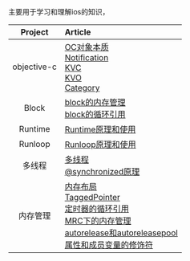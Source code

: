 主要用于学习和理解ios的知识，

| Project | Article |
|:-------:|:------|
| objective-c | [OC对象本质](objective-c/OC对象本质.md) <br> [Notification](objective-c/Notification.md) <br> [KVC](objective-c/KVC.md) <br> [KVO](objective-c/KVO.md) <br> [Category](objective-c/Category.md) |
| Block | [block的内存管理](block/block的内存管理.md) <br> [block的循环引用](block/block的循环引用.md) |
| Runtime | [Runtime原理和使用](runtime/Runtime原理和使用.md) |
| Runloop | [Runloop原理和使用](runloop/Runloop原理和使用.md) |
| 多线程 | [多线程](multi-threading/多线程.md) <br> [@synchronized原理](block/synchronized.md) |
| 内存管理 | [内存布局](memory-management/内存布局.md) <br> [TaggedPointer](memory-management/TaggedPointer.md) <br> [定时器的循环引用](memory-management/定时器的循环引用.md) <br> [MRC下的内存管理](memory-management/MRC下的内存管理.md) <br> [autorelease和autoreleasepool](memory-management/autorelease和autoreleasepool.md) <br> [属性和成员变量的修饰符](memory-management/属性和成员变量的修饰符.md) |